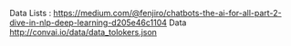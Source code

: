 Data Lists : https://medium.com/@fenjiro/chatbots-the-ai-for-all-part-2-dive-in-nlp-deep-learning-d205e46c1104
Data http://convai.io/data/data_tolokers.json
